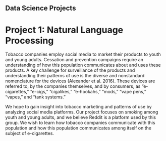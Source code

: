 ## Data Science Projects

# Project 1: Natural Language Processing
Tobacco companies employ social media to market their products to youth and young adults. Cessation and prevention campaigns require an understanding of how this population communicates about and uses these products. A key challenge for surveillance of the products and understanding their patterns of use is the diverse and nonstandard nomenclature for the devices (Alexander et al. 2016). These devices are referred to, by the companies themselves, and by consumers, as “e-cigarettes,” “e-cigs,” “cigalikes,” “e-hookahs,” “mods,” “vape pens,” “vapes,” and “tank systems.” 

We hope to gain insight into tobacco marketing and patterns of use by analyzing social media platforms. Our project focuses on smoking among youth and young adults, and we believe Reddit is a platform used by this group. We wish to learn how tobacco companies communicate with this population and how this population communicates among itself on the subject of e-cigarettes. 
